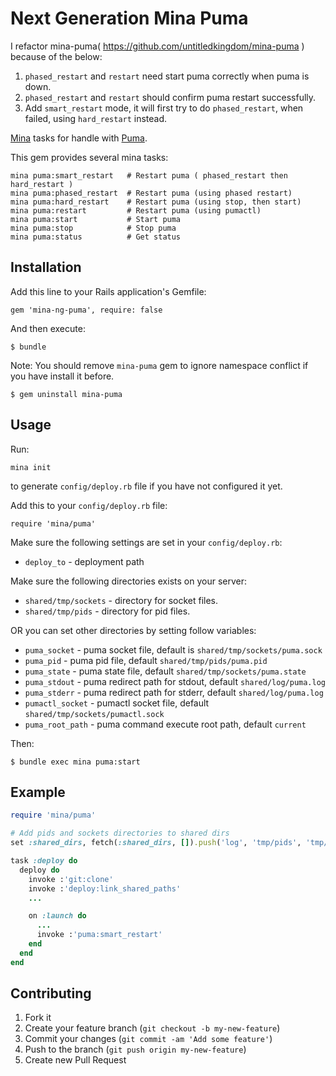 # Next Generation Mina Puma

I refactor mina-puma( https://github.com/untitledkingdom/mina-puma ) because of the below:

1. `phased_restart` and `restart` need start puma correctly when puma is down.
2. `phased_restart` and `restart` should confirm puma restart successfully.
3. Add `smart_restart` mode, it will first try to do `phased_restart`, when failed, using `hard_restart` instead.

[Mina](https://github.com/nadarei/mina) tasks for handle with
[Puma](https://github.com/puma/puma).

This gem provides several mina tasks:

    mina puma:smart_restart   # Restart puma ( phased_restart then hard_restart )
    mina puma:phased_restart  # Restart puma (using phased restart)
    mina puma:hard_restart    # Restart puma (using stop, then start)
    mina puma:restart         # Restart puma (using pumactl)
    mina puma:start           # Start puma
    mina puma:stop            # Stop puma
    mina puma:status          # Get status

## Installation

Add this line to your Rails application's Gemfile:

    gem 'mina-ng-puma', require: false

And then execute:

    $ bundle

Note: You should remove `mina-puma` gem to ignore namespace conflict if you have install it before.

    $ gem uninstall mina-puma


## Usage

Run:
```
mina init
```
to generate `config/deploy.rb` file if you have not configured it yet.

Add this to your `config/deploy.rb` file:

    require 'mina/puma'

Make sure the following settings are set in your `config/deploy.rb`:

* `deploy_to`   - deployment path

Make sure the following directories exists on your server:

* `shared/tmp/sockets` - directory for socket files.
* `shared/tmp/pids` - directory for pid files.

OR you can set other directories by setting follow variables:

* `puma_socket` - puma socket file, default is `shared/tmp/sockets/puma.sock`
* `puma_pid` - puma pid file, default `shared/tmp/pids/puma.pid`
* `puma_state` - puma state file, default `shared/tmp/sockets/puma.state`
* `puma_stdout` - puma redirect path for stdout, default `shared/log/puma.log`
* `puma_stderr` - puma redirect path for stderr, default `shared/log/puma.log`
* `pumactl_socket` - pumactl socket file, default `shared/tmp/sockets/pumactl.sock`
* `puma_root_path` - puma command execute root path, default `current`

Then:

```
$ bundle exec mina puma:start
```

## Example
```ruby
require 'mina/puma'

# Add pids and sockets directories to shared dirs
set :shared_dirs, fetch(:shared_dirs, []).push('log', 'tmp/pids', 'tmp/sockets')

task :deploy do
  deploy do
    invoke :'git:clone'
    invoke :'deploy:link_shared_paths'
    ...

    on :launch do
      ...
      invoke :'puma:smart_restart'
    end
  end
end
```

## Contributing

1. Fork it
2. Create your feature branch (`git checkout -b my-new-feature`)
3. Commit your changes (`git commit -am 'Add some feature'`)
4. Push to the branch (`git push origin my-new-feature`)
5. Create new Pull Request
